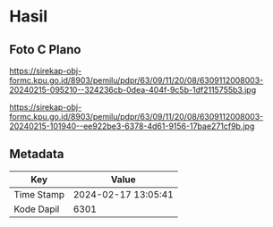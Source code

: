 # Hasil

## Foto C Plano

https://sirekap-obj-formc.kpu.go.id/8903/pemilu/pdpr/63/09/11/20/08/6309112008003-20240215-095210--324236cb-0dea-404f-9c5b-1df2115755b3.jpg

https://sirekap-obj-formc.kpu.go.id/8903/pemilu/pdpr/63/09/11/20/08/6309112008003-20240215-101940--ee922be3-6378-4d61-9156-17bae271cf9b.jpg


## Metadata

| Key        | Value               |
| ---------- | ------------------- |
| Time Stamp | 2024-02-17 13:05:41 |
| Kode Dapil | 6301                |



